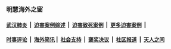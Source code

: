 
### 明慧海外之窗

####  [武汉肺炎](indexes/365.md?t=01191600) &nbsp;|&nbsp;  [迫害案例综述](indexes/328.md?t=01191600) &nbsp;|&nbsp; [迫害致死案例](indexes/277.md?t=01191600)  &nbsp;|&nbsp; [更多迫害案例](indexes/81.md?t=01191600)  &nbsp;|&nbsp; 
####  [时事评论](indexes/251.md?t=01191600) &nbsp;|&nbsp; [海外简讯](indexes/245.md?t=01191600)&nbsp;|&nbsp;  [社会支持](indexes/140.md?t=01191600) &nbsp;|&nbsp; [褒奖决议](indexes/282.md?t=01191600) &nbsp;|&nbsp; [社区报道](indexes/91.md?t=01191600)  &nbsp;|&nbsp; [天人之间](indexes/78.md?t=01191600) 


